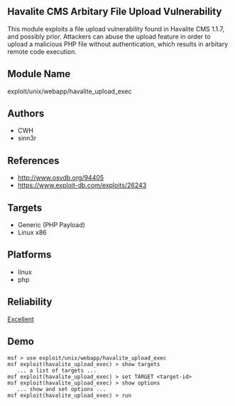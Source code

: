 ## Havalite CMS Arbitary File Upload Vulnerability

This module exploits a file upload vulnerability found in 
Havalite CMS 1.1.7, and possibly prior. Attackers can abuse 
the upload feature in order to upload a malicious PHP file 
without authentication, which results in arbitary remote 
code execution.


## Module Name
exploit/unix/webapp/havalite_upload_exec

## Authors
* CWH
* sinn3r


## References
* http://www.osvdb.org/94405
* https://www.exploit-db.com/exploits/26243



## Targets
* Generic (PHP Payload)
* Linux x86


## Platforms
* linux
* php

## Reliability
[Excellent](https://github.com/rapid7/metasploit-framework/wiki/Exploit-Ranking)

## Demo

```
msf > use exploit/unix/webapp/havalite_upload_exec
msf exploit(havalite_upload_exec) > show targets
   ... a list of targets ...
msf exploit(havalite_upload_exec) > set TARGET <target-id>
msf exploit(havalite_upload_exec) > show options
   ... show and set options ...
msf exploit(havalite_upload_exec) > run
```
    
    